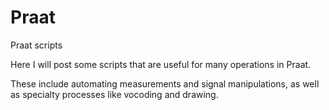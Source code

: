 # Praat
Praat scripts

Here I will post some scripts that are useful for many operations in Praat.  

These include automating measurements and signal manipulations, as well as specialty processes like vocoding and drawing. 
